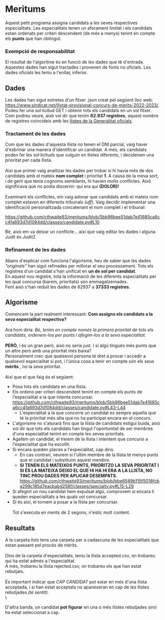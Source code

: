 # Meritums

Aquest petit programa assigna candidats a les seves respectives especialitats. Les especialitats tenen un aforament limitat i els candidats estan ordenats per criteri descendent (de més a menys) tenint en compte els **punts** que han obtingut.

### Exempció de responsabilitat

El resultat de l'algoritme és en funció de les dades que té d'entrada. Aquestes dades han sigut tractades i provenen de fonts no oficials. Les dades oficials les teniu a l'enllaç inferior.

## Dades

Les dades han sigut extretes d'un fitxer .json creat pel següent lloc web: https://www.sindicat.net/llistat-provisional-concurs-de-merits-2022-2023/. Podeu fer una sol·licitud GET i obtenir tots els candidats en un sol fitxer.
\
Com podreu veure, això vol dir que tenim **62.937 registres**, aquest nombre de registres coincideix amb les [llistes de la Generalitat oficials](https://educacio.gencat.cat/web/.content/home/arees-actuacio/professors/oposicions/ingres-acces-cossos-docents/concurs-merits/valoracio-provisional/llista-provisional-merits-cos-especialitat.pdf).

### Tractament de les dades

Com que les dades d'aquesta llista no tenen el DNI parcial, vaig haver d'esbrinar una manera d'identificar un candidat. 
A més, els candidats poden fer les sol·licituds que vulguin en llistes diferents, i decideixen una prioritat per cada llista.
\
\
Així que primer vaig analitzar les dades per trobar si hi havia més de dos candidats amb el mateix **nom complet** i prioritat **1**. 
A causa de la meva sort, i de gent que tenia cognoms semblants, hi havien molts conflictes. Això significava que no podia discernir: qui era qui **(DOLOR)!**
\
\
Examinant els conflictes, em vaig adonar que candidats amb el mateix nom complet estaven en diferents tribunals *(uff)*. 
Vaig decidir implementar una identificació personalitzada concatenant el nom complet i el tribunal:

https://github.com/cthwaite93/meritums/blob/5bb96bee51dab7e41685ca6cc4fa693d7d1084dd/classes/candidate.py#L10

Bé, això em va deixar un conflicte... així que vaig editar les dades i alguna Judit és *Judit2*.

### Refinament de les dades
Abans d'explicar com funciona l'algorisme, heu de saber que les dades *"originals"* han sigut refinades per millorar el seu processament. Tots els registres d'un candidat s'han unificat en **un de sol per candidat**.
\
En aquest nou registre, tota la informació de les diferents especialitats per les qual concursa (barem, prioritats) són emmagatzemades.
\
Fent això s'han reduït les dades de 62937 a **37333 registres**.

## Algorisme

Comencem la part realment interessant: **Com assigno els candidats a la seva especialitat respectiva?**
\
\
Ara hom diria: *Bé, tenim en compte només la primera prioritat de tots els candidats, ordenem-los per punts i afegim-los a la seva especialitat.*
\
\
**PERÒ**, i és un gran però, això no seria just. I si algú tingués més punts que un altre però amb una prioritat més baixa?
\
Personalment crec que qualsevol persona té dret a provar i accedir a qualsevol especialitat si pot, i l'única cosa a tenir en compte són els seus **mèrits** 
, no la seva prioritat.
\
\
Així que el que faig és el següent:
* Poso tots els candidats en una llista.
* Els ordeno per criteri descendent tenint en compte els punts de l'especialitat a la que intenta concursar.
https://github.com/cthwaite93/meritums/blob/5bb96bee51dab7e41685ca6cc4fa693d7d1084dd/classes/candidate.py#L43-L44
    - L'especialitat a la que concorre un candidat es sempre aquella que té la prioritat més alta que no ha participat encara en el concurs.
* L'algorisme no s'aturarà fins que la llista de candidats estigui buida, això vol dir que tots els candidats han tingut l'oportunitat de ser membres d'una especialitat tenint en compte les seves prioritats.
* Agafem un candidat, el treiem de la llista i intentem que concursi a l'especialitat que ha escollit.
* Si encara queden places a l'especialitat, cap dins.
    - En cas contrari, veurem si l'últim membre de la llista té menys punts que el candidat i substituïm aquest membre.
    - **SI TENEN ELS MATEIXOS PUNTS, PRIORITZO LA SEVA PRIORITAT I SI ÉS LA MATEIXA DEIXO EL QUE HI HA HI ERA A LA LLISTA, NO TINC PROU DADES PER APLICAR DESEMPATS.**
    https://github.com/cthwaite93/meritums/blob/bbe6589b115f5018fcba299c185d7eacbabd258f/classes/specialty.py#L15-L29
* Si afegint un nou candidat hem expulsat algú, comprovem si encara li queden especialitats a les quals vol concursar.
* Si és així, el tornem a posar a la llista per concursar.
\
\
Tot s'executa en ments de 2 segons, n'estic molt content.

## Resultats
A la carpeta *lists* tens una carpeta per a cadascuna de les especialitats que estan passant pel procés de mèrits.
\
\
Dins de la carpeta d'especialitats, teniu la llista accepted.csv, on trobareu qui ha estat admès a l'especialitat.
\
A més, trobareu la llista rejected.csv, on trobareu els que han estat rebutjats.
\
\
És important indicar que *CAP CANDIDAT* pot estar en més d'una llista acceptada, i si han estat acceptats no apareixeran en cap de les llistes rebutjades *(té sentit)*.
\
\


D'altra banda, un candidat **pot figurar** en una o més llistes rebutjades sinó ha estat seleccionat a cap.
